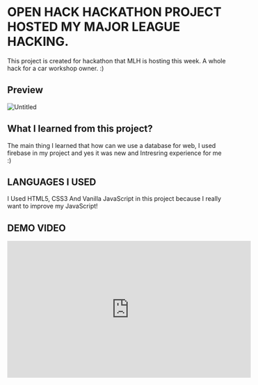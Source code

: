 # OPEN HACK HACKATHON PROJECT HOSTED MY MAJOR LEAGUE HACKING.
This project is created for hackathon that MLH is hosting this week. A whole hack for a car workshop owner. :)

## Preview
![Untitled](https://user-images.githubusercontent.com/62940100/229315361-e4ad2527-2b74-4bc2-afe6-ea1f0507adbf.png)

## What I learned from this project?

The main thing I learned that how can we use a database for web, I used firebase in my project and yes it was new and Intresring experience for me :)

## LANGUAGES I USED

I Used HTML5, CSS3 And Vanilla JavaScript in this project because I really want to improve my JavaScript!

## DEMO VIDEO
<iframe width="560" height="315" src="https://www.youtube.com/embed/YyIDWBtODHI" title="YouTube video player" frameborder="0" allow="accelerometer; autoplay; clipboard-write; encrypted-media; gyroscope; picture-in-picture; web-share" allowfullscreen></iframe>
